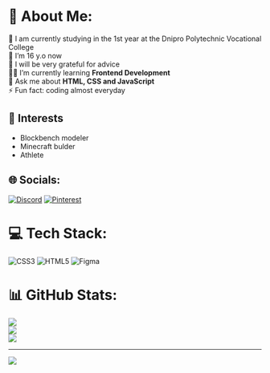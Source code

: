 # 💫 About Me:
🏦 I am currently studying in the 1st year at the Dnipro Polytechnic Vocational College<br>🌱 I’m 16 y.o now<br>🤝 I will be very grateful for advice<br>🧗‍♀️ I’m currently learning **Frontend Development**<br>💬 Ask me about **HTML, CSS and JavaScript**<br>⚡ Fun fact: coding almost everyday

## 🎨 Interests

- Blockbench modeler
- Minecraft bulder
- Athlete


## 🌐 Socials:
[![Discord](https://img.shields.io/badge/Discord-%237289DA.svg?logo=discord&logoColor=white)](https://discord.gg/AchekcSs_) [![Pinterest](https://img.shields.io/badge/Pinterest-%23E60023.svg?logo=Pinterest&logoColor=white)](https://pinterest.com/AchekcSs_) 

# 💻 Tech Stack:
![CSS3](https://img.shields.io/badge/css3-%231572B6.svg?style=for-the-badge&logo=css3&logoColor=white) ![HTML5](https://img.shields.io/badge/html5-%23E34F26.svg?style=for-the-badge&logo=html5&logoColor=white) ![Figma](https://img.shields.io/badge/figma-%23F24E1E.svg?style=for-the-badge&logo=figma&logoColor=white)
# 📊 GitHub Stats:
![](https://github-readme-stats.vercel.app/api?username=Anton&theme=dark&hide_border=false&include_all_commits=false&count_private=false)<br/>
![](https://github-readme-streak-stats.herokuapp.com/?user=Anton&theme=dark&hide_border=false)<br/>
![](https://github-readme-stats.vercel.app/api/top-langs/?username=Anton&theme=dark&hide_border=false&include_all_commits=false&count_private=false&layout=compact)

---
[![](https://visitcount.itsvg.in/api?id=Anton&icon=0&color=0)](https://visitcount.itsvg.in)

<!-- Proudly created with GPRM ( https://gprm.itsvg.in ) -->
